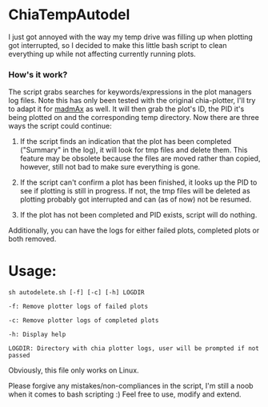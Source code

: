 # ChiaTempAutodel

I just got annoyed with the way my temp drive was filling up when plotting got interrupted, so I decided to make this little bash script to clean everything up while not affecting currently running plots.

### How's it work?

The script grabs searches for keywords/expressions in the plot managers log files. Note this has only been tested with the original chia-plotter, I'll try to adapt it for [madmAx](https://github.com/madMAx43v3r/chia-plotter) as well. 
It will then grab the plot's ID, the PID it's being plotted on and the corresponding temp directory.
Now there are three ways the script could continue:

1) If the script finds an indication that the plot has been completed ("Summary" in the log), it will look for tmp files and delete them. This feature may be obsolete because the files are moved rather than copied, however, still not bad to make sure everything is gone.

2) If the script can't confirm a plot has been finished, it looks up the PID to see if plotting is still in progress. If not, the tmp files will be deleted as plotting probably got interrupted and can (as of now) not be resumed.

3) If the plot has not been completed and PID exists, script will do nothing.

Additionally, you can have the logs for either failed plots, completed plots or both removed.


# Usage:

`sh autodelete.sh [-f] [-c] [-h] LOGDIR`

`-f: Remove plotter logs of failed plots`

`-c: Remove plotter logs of completed plots`

`-h: Display help`

`LOGDIR: Directory with chia plotter logs, user will be prompted if not passed` 




Obviously, this file only works on Linux. 

Please forgive any mistakes/non-compliances in the script, I'm still a noob when it comes to bash scripting :) 
Feel free to use, modify and extend.

